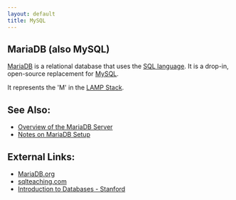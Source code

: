```yaml
---
layout: default
title: MySQL
---
```


## MariaDB (also MySQL)

[MariaDB](https://en.wikipedia.org/wiki/MariaDB) is a relational database that uses the [SQL language](https://en.wikipedia.org/wiki/SQL). It is a drop-in, open-source replacement for [MySQL](https://en.wikipedia.org/wiki/MySQL).

It represents the 'M' in the [LAMP Stack](../LAMP%20Stack).

See Also:
---------

-   [Overview of the MariaDB Server](https://prezi.com/a6lvi8i-ygmx/mariadb-an-overview/)
-   [Notes on MariaDB Setup](../Tutorials/Notes%20on%20MariaDB%20Setup)

External Links:
---------------

-   [MariaDB.org](https://mariadb.org/)
-   [sqlteaching.com](https://www.sqlteaching.com/)
-   [Introduction to Databases - Stanford](https://lagunita.stanford.edu/courses/Engineering/db/2014_1/about)